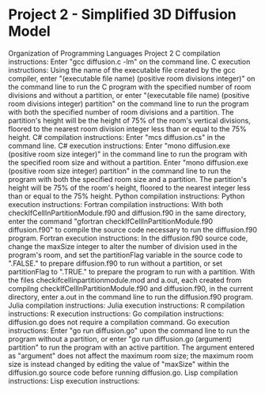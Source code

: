 # Project 2 - Simplified 3D Diffusion Model

Organization of Programming Languages Project 2
C compilation instructions: Enter "gcc diffusion.c -lm" on the command line.
C execution instructions: Using the name of the executable file created by the
gcc compiler, enter "(executable file name) (positive room divisions integer)"
on the command line to run the C program with the specified number of room
divisions and without a partition, or enter "(executable file name) (positive
room divisions integer) partition" on the command line to run the program with
both the specified number of room divisions and a partition. The partition's
height will be the height of 75% of the room's vertical divisions, floored to
the nearest room division integer less than or equal to the 75% height.
C# compilation instructions: Enter "mcs diffusion.cs" in the command line.
C# execution instructions: Enter "mono diffusion.exe (positive room size
integer)" in the command line to run the program with the specified room size
and without a partition. Enter "mono diffusion.exe (positive room size integer)
partition" in the command line to run the program with both the specified room
size and a partition. The partition's height will be 75% of the room's height,
floored to the nearest integer less than or equal to the 75% height.
Python compilation instructions:
Python execution instructions:
Fortran compilation instructions: With both checkIfCellInPartitionModule.f90 and
diffusion.f90 in the same directory, enter the command "gfortran
checkIfCellInPartitionModule.f90 diffusion.f90" to compile the source code
necessary to run the diffusion.f90 program.
Fortran execution instructions: In the diffusion.f90 source code, change the
maxSize integer to alter the number of division used in the program's room, and
set the partitionFlag variable in the source code to ".FALSE." to prepare
diffusion.f90 to run without a partition, or set partitionFlag to ".TRUE." to
prepare the program to run with a partition. With the files
checkifcellinpartitionmodule.mod and a.out, each created from compilng
checkIfCellInPartitionModule.f90 and diffusion.f90, in the current directory,
enter a.out in the command line to run the diffusion.f90 program.
Julia compilation instructions:
Julia execution instructions:
R compilation instructions:
R execution instructions:
Go compilation instructions: diffusion.go does not require a compilation
command.
Go execution instructions: Enter "go run diffusion.go" upon the command line to
run the program without a partition, or enter "go run diffusion.go (argument)
partition" to run the program with an active partition. The argument entered as
"argument" does not affect the maximum room size; the maximum room size is
instead changed by editing the value of "maxSize" within the diffusion.go source
code before running diffusion.go.
Lisp compilation instructions:
Lisp execution instructions:
